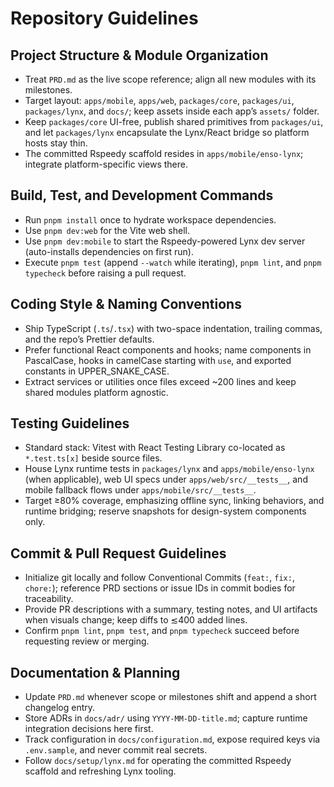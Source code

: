 # Repository Guidelines

## Project Structure & Module Organization
- Treat `PRD.md` as the live scope reference; align all new modules with its milestones.
- Target layout: `apps/mobile`, `apps/web`, `packages/core`, `packages/ui`, `packages/lynx`, and `docs/`; keep assets inside each app’s `assets/` folder.
- Keep `packages/core` UI-free, publish shared primitives from `packages/ui`, and let `packages/lynx` encapsulate the Lynx/React bridge so platform hosts stay thin.
- The committed Rspeedy scaffold resides in `apps/mobile/enso-lynx`; integrate platform-specific views there.

## Build, Test, and Development Commands
- Run `pnpm install` once to hydrate workspace dependencies.
- Use `pnpm dev:web` for the Vite web shell.
- Use `pnpm dev:mobile` to start the Rspeedy-powered Lynx dev server (auto-installs dependencies on first run).
- Execute `pnpm test` (append `--watch` while iterating), `pnpm lint`, and `pnpm typecheck` before raising a pull request.

## Coding Style & Naming Conventions
- Ship TypeScript (`.ts`/`.tsx`) with two-space indentation, trailing commas, and the repo’s Prettier defaults.
- Prefer functional React components and hooks; name components in PascalCase, hooks in camelCase starting with `use`, and exported constants in UPPER_SNAKE_CASE.
- Extract services or utilities once files exceed ~200 lines and keep shared modules platform agnostic.

## Testing Guidelines
- Standard stack: Vitest with React Testing Library co-located as `*.test.ts[x]` beside source files.
- House Lynx runtime tests in `packages/lynx` and `apps/mobile/enso-lynx` (when applicable), web UI specs under `apps/web/src/__tests__`, and mobile fallback flows under `apps/mobile/src/__tests__`.
- Target ≥80% coverage, emphasizing offline sync, linking behaviors, and runtime bridging; reserve snapshots for design-system components only.

## Commit & Pull Request Guidelines
- Initialize git locally and follow Conventional Commits (`feat:`, `fix:`, `chore:`); reference PRD sections or issue IDs in commit bodies for traceability.
- Provide PR descriptions with a summary, testing notes, and UI artifacts when visuals change; keep diffs to ≲400 added lines.
- Confirm `pnpm lint`, `pnpm test`, and `pnpm typecheck` succeed before requesting review or merging.

## Documentation & Planning
- Update `PRD.md` whenever scope or milestones shift and append a short changelog entry.
- Store ADRs in `docs/adr/` using `YYYY-MM-DD-title.md`; capture runtime integration decisions here first.
- Track configuration in `docs/configuration.md`, expose required keys via `.env.sample`, and never commit real secrets.
- Follow `docs/setup/lynx.md` for operating the committed Rspeedy scaffold and refreshing Lynx tooling.
